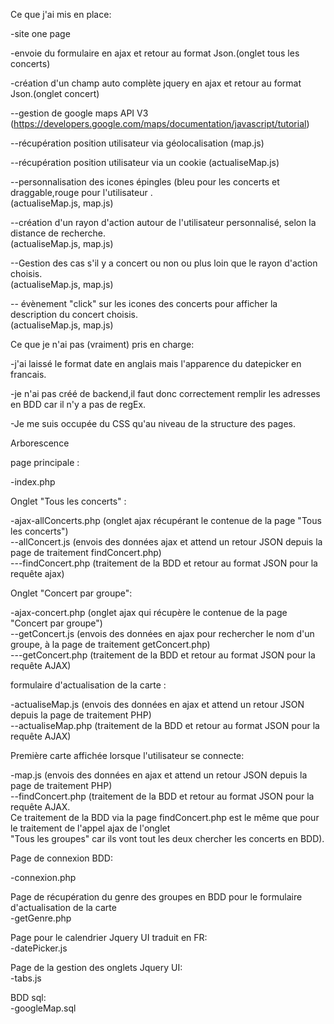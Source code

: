 Ce que j'ai mis en place:<br>

-site one page<br>

-envoie du formulaire en ajax et retour au format Json.(onglet tous les concerts)<br>

-création d'un champ auto complète jquery en ajax et retour au format Json.(onglet concert)<br>

--gestion de google maps API V3 <br>
(https://developers.google.com/maps/documentation/javascript/tutorial)<br>

--récupération position utilisateur via géolocalisation (map.js)<br>

--récupération position utilisateur via un cookie (actualiseMap.js)<br>

--personnalisation des icones épingles (bleu pour les concerts et draggable,rouge pour l'utilisateur .<br>
(actualiseMap.js, map.js)

--création d'un rayon d'action autour de l'utilisateur personnalisé, selon la distance de recherche.<br>
(actualiseMap.js, map.js)

--Gestion des cas s'il y a concert ou non ou plus loin que le rayon d'action choisis.<br>
(actualiseMap.js, map.js)

-- évènement "click" sur les icones des concerts pour afficher la description du concert choisis.<br>
(actualiseMap.js, map.js)


Ce que je n'ai pas (vraiment) pris en charge:<br>

-j'ai laissé le format date en anglais mais l'apparence du datepicker en francais.<br>

-je n'ai pas créé de backend,il faut donc correctement remplir les adresses en BDD car il n'y a pas de regEx.<br>

-Je me suis occupée du CSS qu'au niveau de la structure des pages. <br>



Arborescence<br>

page principale :<br>

-index.php<br>

Onglet "Tous les concerts" :<br>

-ajax-allConcerts.php (onglet ajax récupérant le contenue de la page "Tous les concerts")<br>
--allConcert.js (envois des données ajax et attend un retour JSON depuis la page de traitement findConcert.php)<br>
---findConcert.php (traitement de la BDD et retour au format JSON pour la requête ajax)<br>

Onglet "Concert par groupe":<br>

-ajax-concert.php (onglet ajax qui récupère le contenue de la page "Concert par groupe")<br>
--getConcert.js (envois des données en ajax pour rechercher le nom d'un groupe, à la page de traitement getConcert.php)<br>
---getConcert.php (traitement de la BDD et retour au format JSON pour la requête AJAX)<br>

formulaire d'actualisation de la carte :<br>

-actualiseMap.js (envois des données en ajax et attend un retour JSON depuis la page de traitement PHP)<br>
--actualiseMap.php (traitement de la BDD et retour au format JSON pour la requête AJAX)<br>

Première carte affichée lorsque l'utilisateur se connecte:<br>

-map.js (envois des données en ajax et attend un retour JSON depuis la page de traitement PHP)<br>
--findConcert.php (traitement de la BDD et retour au format JSON pour la requête AJAX.<br>
Ce traitement de la BDD via la page findConcert.php est le même que pour le traitement de l'appel ajax de l'onglet<br> 
"Tous les groupes" car ils vont tout les deux chercher les concerts en BDD).<br>

Page de connexion BDD:<br>

-connexion.php<br>

Page de récupération du genre des groupes en BDD pour le formulaire d'actualisation de la carte<br>
-getGenre.php<br>

Page pour le calendrier Jquery UI traduit en FR:<br>
-datePicker.js<br>

Page de la gestion des onglets Jquery UI:<br>
-tabs.js<br>

BDD sql:<br>
-googleMap.sql<br>
